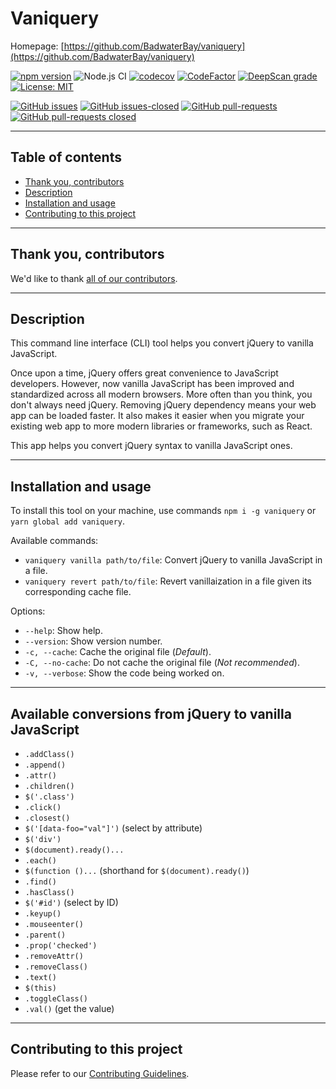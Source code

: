 # Vaniquery

Homepage: [https://github.com/BadwaterBay/vaniquery](https://github.com/BadwaterBay/vaniquery)

[![npm version](https://badge.fury.io/js/vaniquery.svg)](https://badge.fury.io/js/vaniquery)
![Node.js CI](https://github.com/BadwaterBay/vaniquery/workflows/Node.js%20CI/badge.svg)
[![codecov](https://codecov.io/gh/BadwaterBay/vaniquery/branch/master/graph/badge.svg)](https://codecov.io/gh/BadwaterBay/vaniquery)
[![CodeFactor](https://www.codefactor.io/repository/github/badwaterbay/vaniquery/badge)](https://www.codefactor.io/repository/github/badwaterbay/vaniquery)
[![DeepScan grade](https://deepscan.io/api/teams/9440/projects/13051/branches/212713/badge/grade.svg)](https://deepscan.io/dashboard#view=project&tid=9440&pid=13051&bid=212713)
[![License: MIT](https://img.shields.io/badge/License-MIT-yellow.svg)](https://opensource.org/licenses/MIT)

[![GitHub issues](https://img.shields.io/github/issues/BadwaterBay/vaniquery.svg)](https://GitHub.com/BadwaterBay/vaniquery/issues/)
[![GitHub issues-closed](https://img.shields.io/github/issues-closed/BadwaterBay/vaniquery.svg)](https://GitHub.com/BadwaterBay/vaniquery/issues?q=is%3Aissue+is%3Aclosed)
[![GitHub pull-requests](https://img.shields.io/github/issues-pr/BadwaterBay/vaniquery.svg)](https://GitHub.com/BadwaterBay/vaniquery/pulls/)
[![GitHub pull-requests closed](https://img.shields.io/github/issues-pr-closed/BadwaterBay/vaniquery.svg)](https://GitHub.com/BadwaterBay/vaniquery/pulls/)

---

## Table of contents

- [Thank you, contributors](#thank-you-contributors)
- [Description](#description)
- [Installation and usage](#installation-and-usage)
- [Contributing to this project](#contributing-to-this-project)

---

## Thank you, contributors

We'd like to thank [all of our contributors](https://github.com/BadwaterBay/vaniquery/graphs/contributors).

---

## Description

This command line interface (CLI) tool helps you convert jQuery to vanilla JavaScript.

Once upon a time, jQuery offers great convenience to JavaScript developers. However, now vanilla JavaScript has been improved and standardized across all modern browsers. More often than you think, you don't always need jQuery. Removing jQuery dependency means your web app can be loaded faster. It also makes it easier when you migrate your existing web app to more modern libraries or frameworks, such as React.

This app helps you convert jQuery syntax to vanilla JavaScript ones.

---

## Installation and usage

To install this tool on your machine, use commands `npm i -g vaniquery` or `yarn global add vaniquery`.

Available commands:

- `vaniquery vanilla path/to/file`: Convert jQuery to vanilla JavaScript in a file.
- `vaniquery revert path/to/file`: Revert vanillaization in a file given its corresponding cache file.

Options:

- `--help`: Show help.
- `--version`: Show version number.
- `-c, --cache`: Cache the original file (_Default_).
- `-C, --no-cache`: Do not cache the original file (_Not recommended_).
- `-v, --verbose`: Show the code being worked on.

---

## Available conversions from jQuery to vanilla JavaScript

- `.addClass()`
- `.append()`
- `.attr()`
- `.children()`
- `$('.class')`
- `.click()`
- `.closest()`
- `$('[data-foo="val"]')` (select by attribute)
- `$('div')`
- `$(document).ready()...`
- `.each()`
- `$(function ()...` (shorthand for `$(document).ready()`)
- `.find()`
- `.hasClass()`
- `$('#id')` (select by ID)
- `.keyup()`
- `.mouseenter()`
- `.parent()`
- `.prop('checked')`
- `.removeAttr()`
- `.removeClass()`
- `.text()`
- `$(this)`
- `.toggleClass()`
- `.val()` (get the value)

---

## Contributing to this project

Please refer to our [Contributing Guidelines](https://github.com/BadwaterBay/vaniquery/blob/master/CONTRIBUTING.md).
